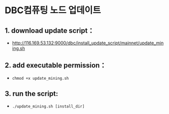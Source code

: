 # DBC컴퓨팅 노드 업데이트

## 1. download update script：

- http://116.169.53.132:9000/dbc/install_update_script/mainnet/update_mining.sh

## 2. add executable permission：

- `chmod +x update_mining.sh`

## 3. run the script:

- `./update_mining.sh [install_dir]`
